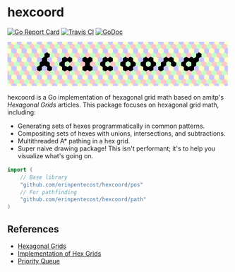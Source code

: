 # hexcoord

[![Go Report Card](https://goreportcard.com/badge/github.com/erinpentecost/hexcoord)](https://goreportcard.com/report/github.com/erinpentecost/hexcoord)
[![Travis CI](https://travis-ci.org/erinpentecost/hexcoord.svg?branch=master)](https://travis-ci.org/erinpentecost/hexcoord.svg?branch=master)
[![GoDoc](https://godoc.org/github.com/erinpentecost/hexcoord?status.svg)](https://godoc.org/github.com/erinpentecost/hexcoord)

![hexcoord](examples/draw/TestDrawLogo.png)

hexcoord is a Go implementation of hexagonal grid math based on amitp's *Hexagonal Grids* articles. This package focuses on hexagonal grid math, including:

* Generating sets of hexes programmatically in common patterns.
* Compositing sets of hexes with unions, intersections, and subtractions.
* Multithreaded A* pathing in a hex grid.
* Super naive drawing package! This isn't performant; it's to help you visualize what's going on.

```go
import (
    // Base library
    "github.com/erinpentecost/hexcoord/pos"
    // For pathfinding
    "github.com/erinpentecost/hexcoord/path"
)
```

## References

* [Hexagonal Grids](https://www.redblobgames.com/grids/hexagons)
* [Implementation of Hex Grids](https://www.redblobgames.com/grids/hexagons/implementation.html)
* [Priority Queue](https://golang.org/pkg/container/heap/#example__priorityQueue)
